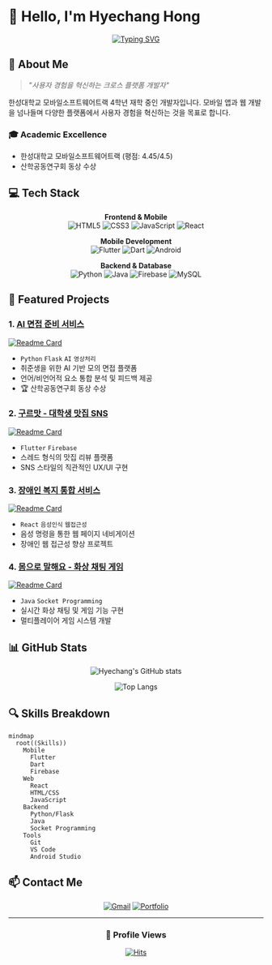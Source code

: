 # 👋 Hello, I'm Hyechang Hong

<div align="center">
  
[![Typing SVG](https://readme-typing-svg.herokuapp.com?font=Fira+Code&pause=1000&color=6B9BF7&center=true&vCenter=true&width=535&lines=Mobile+%26+Web+Developer;Passionate+about+Cross-Platform+Development;Always+Learning+New+Technologies)](https://git.io/typing-svg)

</div>

## 🚀 About Me
> *"사용자 경험을 혁신하는 크로스 플랫폼 개발자"*

한성대학교 모바일소프트웨어트랙 4학년 재학 중인 개발자입니다. 
모바일 앱과 웹 개발을 넘나들며 다양한 플랫폼에서 사용자 경험을 혁신하는 것을 목표로 합니다.

### 🎓 Academic Excellence
- 한성대학교 모바일소프트웨어트랙 (평점: 4.45/4.5)
- 산학공동연구회 동상 수상

## 💻 Tech Stack
<div align="center">

**Frontend & Mobile**  
![HTML5](https://img.shields.io/badge/html5-%23E34F26.svg?style=for-the-badge&logo=html5&logoColor=white)
![CSS3](https://img.shields.io/badge/css3-%231572B6.svg?style=for-the-badge&logo=css3&logoColor=white)
![JavaScript](https://img.shields.io/badge/javascript-%23323330.svg?style=for-the-badge&logo=javascript&logoColor=%23F7DF1E)
![React](https://img.shields.io/badge/react-%2320232a.svg?style=for-the-badge&logo=react&logoColor=%2361DAFB)

**Mobile Development**  
![Flutter](https://img.shields.io/badge/Flutter-%2302569B.svg?style=for-the-badge&logo=Flutter&logoColor=white)
![Dart](https://img.shields.io/badge/dart-%230175C2.svg?style=for-the-badge&logo=dart&logoColor=white)
![Android](https://img.shields.io/badge/Android-3DDC84?style=for-the-badge&logo=android&logoColor=white)

**Backend & Database**  
![Python](https://img.shields.io/badge/python-3670A0?style=for-the-badge&logo=python&logoColor=ffdd54)
![Java](https://img.shields.io/badge/java-%23ED8B00.svg?style=for-the-badge&logo=openjdk&logoColor=white)
![Firebase](https://img.shields.io/badge/Firebase-039BE5?style=for-the-badge&logo=Firebase&logoColor=white)
![MySQL](https://img.shields.io/badge/mysql-%2300f.svg?style=for-the-badge&logo=mysql&logoColor=white)

</div>

## 🌟 Featured Projects

### 1. [AI 면접 준비 서비스](https://github.com/Honghyechang/ai-interview-service)
[![Readme Card](https://github-readme-stats.vercel.app/api/pin/?username=Honghyechang&repo=ai-interview-service&theme=tokyonight)](https://github.com/Honghyechang/ai-interview-service)
- `Python` `Flask` `AI` `영상처리`
- 취준생을 위한 AI 기반 모의 면접 플랫폼
- 언어/비언어적 요소 통합 분석 및 피드백 제공
- 🏆 산학공동연구회 동상 수상

### 2. [구르맛 - 대학생 맛집 SNS](https://github.com/Honghyechang/gourmet-sns)
[![Readme Card](https://github-readme-stats.vercel.app/api/pin/?username=Honghyechang&repo=gourmet-sns&theme=tokyonight)](https://github.com/Honghyechang/gourmet-sns)
- `Flutter` `Firebase` 
- 스레드 형식의 맛집 리뷰 플랫폼
- SNS 스타일의 직관적인 UX/UI 구현

### 3. [장애인 복지 통합 서비스](https://github.com/Honghyechang/welfare-platform)
[![Readme Card](https://github-readme-stats.vercel.app/api/pin/?username=Honghyechang&repo=welfare-platform&theme=tokyonight)](https://github.com/Honghyechang/welfare-platform)
- `React` `음성인식` `웹접근성`
- 음성 명령을 통한 웹 페이지 네비게이션
- 장애인 웹 접근성 향상 프로젝트

### 4. [몸으로 말해요 - 화상 채팅 게임](https://github.com/Honghyechang/video-chat-game)
[![Readme Card](https://github-readme-stats.vercel.app/api/pin/?username=Honghyechang&repo=video-chat-game&theme=tokyonight)](https://github.com/Honghyechang/video-chat-game)
- `Java` `Socket Programming`
- 실시간 화상 채팅 및 게임 기능 구현
- 멀티플레이어 게임 시스템 개발

## 📊 GitHub Stats

<div align="center">
  
![Hyechang's GitHub stats](https://github-readme-stats.vercel.app/api?username=Honghyechang&show_icons=true&theme=tokyonight)
  
![Top Langs](https://github-readme-stats.vercel.app/api/top-langs/?username=Honghyechang&layout=compact&theme=tokyonight)

</div>

## 🔍 Skills Breakdown

```mermaid
mindmap
  root((Skills))
    Mobile
      Flutter
      Dart
      Firebase
    Web
      React
      HTML/CSS
      JavaScript
    Backend
      Python/Flask
      Java
      Socket Programming
    Tools
      Git
      VS Code
      Android Studio
```

## 📫 Contact Me

<div align="center">
  
[![Gmail](https://img.shields.io/badge/Gmail-D14836?style=for-the-badge&logo=gmail&logoColor=white)](mailto:이메일주소)
[![Portfolio](https://img.shields.io/badge/Portfolio-000000?style=for-the-badge&logo=notion&logoColor=white)](포트폴리오주소)
  
</div>

---

<div align="center">
  
### 👀 Profile Views
  
[![Hits](https://hits.seeyoufarm.com/api/count/incr/badge.svg?url=https%3A%2F%2Fgithub.com%2FHonghyechang&count_bg=%2379C83D&title_bg=%23555555&icon=&icon_color=%23E7E7E7&title=hits&edge_flat=false)](https://hits.seeyoufarm.com)

</div>

<!--
이메일과 포트폴리오 주소를 실제 주소로 교체해주세요.
각 프로젝트의 레포지토리 링크도 실제 주소로 교체해주세요.
-->
